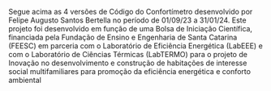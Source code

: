 Segue acima as 4 versões de Código do Confortímetro desenvolvido por Felipe Augusto Santos Bertella no período de 01/09/23 a 31/01/24.
Este projeto foi desenvolvido em função de uma Bolsa de Iniciação Científica, financiada pela Fundação de Ensino e Engenharia de Santa Catarina (FEESC) em parceria com o Laboratório de Eficiência 
Energética (LabEEE) e com o Laboratório de Ciências Térmicas (LabTERMO) para o projeto de Inovação no desenvolvimento e construção de habitações de interesse social multifamiliares para promoção da eficiência energética e conforto ambiental
